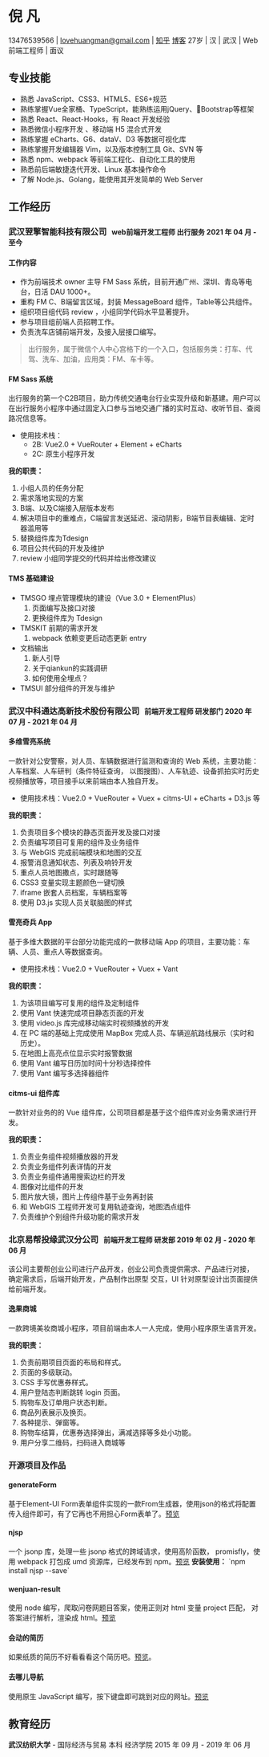 
# 倪 凡

13476539566 | lovehuangman@gmail.com | [知乎](https://www.zhihu.com/people/ni-fan-23-72/posts) [博客](http://nifan.xyz)
27岁 | 汉 | 武汉 | Web 前端工程师 | 面议

## 专业技能

- 熟悉 JavaScript、CSS3、HTML5、ES6+规范
- 熟练掌握Vue全家桶、TypeScript，能熟练运用jQuery、Bootstrap等框架
- 熟悉 React、React-Hooks，有 React 开发经验
- 熟悉微信小程序开发 、移动端 H5 混合式开发
- 熟练掌握 eCharts、G6、dataV、D3 等数据可视化库
- 熟练掌握开发编辑器 Vim，以及版本控制工具 Git、SVN 等
- 熟悉 npm、webpack 等前端工程化、自动化工具的使用
- 熟悉前后端敏捷迭代开发、Linux 基本操作命令
- 了解 Node.js、Golang，能使用其开发简单的 Web Server

## 工作经历

### 武汉翌擎智能科技有限公司<span style="font-size: 14px;margin-left: 10px;">web前端开发工程师  出行服务  2021 年 04 月 - 至今</span>

#### 工作内容

- 作为前端技术 owner 主导 FM Sass 系统，目前开通广州、深圳、青岛等电台，日活 DAU 1000+。
- 重构 FM C、B端留言区域，封装 MessageBoard 组件，Table等公共组件。
- 组织项目组代码 review ，小组同学代码水平显著提升。
- 参与项目组前端人员招聘工作。
- 负责洗车店铺前端开发，及接入层接口编写。

> 出行服务，属于微信个人中心宫格下的一个入口，包括服务类：打车、代驾、洗车、加油，应用类：FM、车卡等。

#### **FM Sass 系统**

出行服务的第一个C2B项目，助力传统交通电台行业实现升级和新基建。用户可以在出行服务小程序中通过固定入口参与当地交通广播的实时互动、收听节目、查阅路况信息等。

- 使用技术栈：
  - 2B: Vue2.0 + VueRouter + Element + eCharts
  - 2C: 原生小程序开发

**我的职责：**

  1. 小组人员的任务分配
  2. 需求落地实现的方案
  3. B端、以及C端接入层版本发布
  4. 解决项目中的重难点，C端留言发送延迟、滚动阴影，B端节目表编辑、定时器滥用等
  5. 替换组件库为Tdesign
  6. 项目公共代码的开发及维护
  7. review 小组同学提交的代码并给出修改建议

#### TMS 基础建设

- TMSGO 埋点管理模块的建设（Vue 3.0 + ElementPlus）
  1. 页面编写及接口对接
  2. 更换组件库为 Tdesign
- TMSKIT 前期的需求开发
  1. webpack 依赖变更后动态更新 entry
- 文档输出
  1. 新人引导
  2. 关于qiankun的实践调研
  3. 如何使用全埋点？
- TMSUI 部分组件的开发与维护

### 武汉中科通达高新技术股份有限公司<span style="font-size: 14px;margin-left: 10px;">前端开发工程师 研发部门 2020 年 07 月 - 2021 年 04 月</span>

#### 多维雪亮系统

一款针对公安警察，对人员、车辆数据进行监测和查询的 Web 系统，主要功能：人车档案、人车研判（条件特征查询， 以图搜图）、人车轨迹、设备抓拍实时历史视频播放等，项目接手以来前端由本人独自开发。

- 使用技术栈：Vue2.0 + VueRouter + Vuex + citms-UI + eCharts + D3.js 等

**我的职责：**

  1. 负责项目多个模块的静态页面开发及接口对接
  2. 负责编写项目可复用的组件及业务组件
  3. 与 WebGIS 完成前端模块和地图的交互
  4. 报警消息通知状态、列表及响铃开发
  5. 重点人员地图撒点，实时跟随等
  6. CSS3 变量实现主题颜色一键切换
  7. iframe 嵌套人员档案，车辆档案等
  8. 使用 D3.js 实现人员关联脑图的样式

#### 雪亮奇兵 App

基于多维大数据的平台部分功能完成的一款移动端 App 的项目，主要功能：车辆、人员、重点人等数据查询。

- 使用技术栈：Vue2.0 + VueRouter + Vuex + Vant

**我的职责：**

  1. 为该项目编写可复用的组件及定制组件
  2. 使用 Vant 快速完成项目静态页面的开发
  3. 使用 video.js 库完成移动端实时视频播放的开发
  4. 在 PC 端的基础上完成使用 MapBox 完成人员、车辆巡航路线展示（实时和历史）。
  5. 在地图上高亮点位显示实时报警数据
  6. 使用 Vant 编写日历加时间十分秒选择控件
  7. 使用 Vant 编写多选择器组件

#### citms-ui 组件库

一款针对业务的的 Vue 组件库，公司项目都是基于这个组件库对业务需求进行开发。

**我的职责：**

  1. 负责业务组件视频播放器的开发
  2. 负责业务组件列表详情的开发
  3. 负责业务组件通用搜索边栏的开发
  4. 图像对比组件的开发
  5. 图片放大镜，图片上传组件基于业务再封装
  6. 和 WebGIS 工程师开发可复用轨迹查询，地图洒点组件
  7. 负责维护个别组件升级功能的需求开发

### 北京易帮投缘武汉分公司<span style="font-size: 14px;margin-left: 10px;">前端开发工程师 研发部 2019 年 02 月 - 2020 年 06 月</span>

该公司主要帮创业公司进行产品开发，创业公司负责提供需求、产品进行对接，
确定需求后，后端开始开发，产品制作出原型 交互，UI 针对原型设计出页面提供给前端开发。

#### 逸果商城

一款跨境美妆商城小程序，项目前端由本人一人完成，使用小程序原生语言开发。

**我的职责：**

  1. 负责前期项目页面的布局和样式。
  2. 页面的多级联动。
  3. CSS 手写优惠券样式。
  4. 用户登陆态判断跳转 login 页面。
  5. 购物车及订单用户状态判断。
  6. 商品列表展示及换页。
  7. 各种提示、弹窗等。
  8. 购物车结算，优惠券选择弹出，满减选择等多处小功能。
  9. 用户分享二维码，扫码进入商城等

### 开源项目及作品

#### generateForm

基于Element-UI Form表单组件实现的一款From生成器，使用json的格式将配置传入组件即可，有了它再也不用担心Form表单了。[预览](https://nifan950624.github.io/json2form/demo/)

#### njsp

一个 jsonp 库，处理一些 jsonp 格式的跨域请求，使用高阶函数，
  promisfly，使用 webpack 打包成 umd 资源库，已经发布到 npm。[预览](https://github.com/nifan950624/jsonpRequest)
  **安装使用：** \`npm install njsp --save\`

#### wenjuan-result

使用 node 编写，爬取问卷网题目答案，使用正则对 html 变量 project 匹配，
  对答案进行解析，渲染成 html。[预览](https://github.com/nifan950624/wenquan-result)

#### 会动的简历

如果纸质的简历不好看看看这个简历吧。[预览](https://nifan950624.github.io/animation-resume/dist/index.html)。

#### 去哪儿导航

使用原生 JavaScript 编写，按下键盘即可跳到对应的网址。[预览](https://nifan950624.github.io/gone-navigation/index.html)

## 教育经历

**武汉纺织大学** - 国际经济与贸易 本科 经济学院 2015 年 09 月 - 2019 年 06 月
